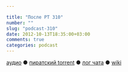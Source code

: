 ```yaml
---

title: "После РТ 310"
number: ""
slug: "podcast-310"
date: 2012-10-13T18:35:00+03:00
comments: true
categories: podcast
---
```

[аудио](http://cdn.radio-t.com/rt310post.mp3) ● [пиратский torrent](http://pirates.radio-t.com/torrents/rt310post.mp3.torrent) ● [лог чата](http://chat.radio-t.com/logs/radio-t-310.html) ● [wiki](http://wiki.radio-t.com/%D0%9F%D0%BE%D1%81%D0%BB%D0%B5_%D0%A0%D0%A2_310) <audio src="http://cdn.radio-t.com/rt310post.mp3" preload="none">
